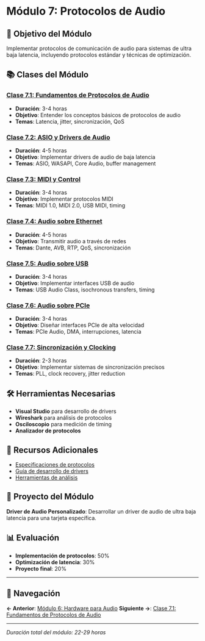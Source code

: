 # Módulo 7: Protocolos de Audio

## 🎯 Objetivo del Módulo
Implementar protocolos de comunicación de audio para sistemas de ultra baja latencia, incluyendo protocolos estándar y técnicas de optimización.

## 📚 Clases del Módulo

### [Clase 7.1: Fundamentos de Protocolos de Audio](clase-7-1-fundamentos-protocolos-audio.md)
- **Duración**: 3-4 horas
- **Objetivo**: Entender los conceptos básicos de protocolos de audio
- **Temas**: Latencia, jitter, sincronización, QoS

### [Clase 7.2: ASIO y Drivers de Audio](clase-7-2-asio-drivers-audio.md)
- **Duración**: 4-5 horas
- **Objetivo**: Implementar drivers de audio de baja latencia
- **Temas**: ASIO, WASAPI, Core Audio, buffer management

### [Clase 7.3: MIDI y Control](clase-7-3-midi-control.md)
- **Duración**: 3-4 horas
- **Objetivo**: Implementar protocolos MIDI
- **Temas**: MIDI 1.0, MIDI 2.0, USB MIDI, timing

### [Clase 7.4: Audio sobre Ethernet](clase-7-4-audio-ethernet.md)
- **Duración**: 4-5 horas
- **Objetivo**: Transmitir audio a través de redes
- **Temas**: Dante, AVB, RTP, QoS, sincronización

### [Clase 7.5: Audio sobre USB](clase-7-5-audio-usb.md)
- **Duración**: 3-4 horas
- **Objetivo**: Implementar interfaces USB de audio
- **Temas**: USB Audio Class, isochronous transfers, timing

### [Clase 7.6: Audio sobre PCIe](clase-7-6-audio-pcie.md)
- **Duración**: 3-4 horas
- **Objetivo**: Diseñar interfaces PCIe de alta velocidad
- **Temas**: PCIe Audio, DMA, interrupciones, latencia

### [Clase 7.7: Sincronización y Clocking](clase-7-7-sincronizacion-clocking.md)
- **Duración**: 2-3 horas
- **Objetivo**: Implementar sistemas de sincronización precisos
- **Temas**: PLL, clock recovery, jitter reduction

## 🛠️ Herramientas Necesarias
- **Visual Studio** para desarrollo de drivers
- **Wireshark** para análisis de protocolos
- **Osciloscopio** para medición de timing
- **Analizador de protocolos**

## 📖 Recursos Adicionales
- [Especificaciones de protocolos](recursos/especificaciones-protocolos.md)
- [Guía de desarrollo de drivers](recursos/guia-drivers.md)
- [Herramientas de análisis](recursos/herramientas-analisis.md)

## 🎯 Proyecto del Módulo
**Driver de Audio Personalizado**: Desarrollar un driver de audio de ultra baja latencia para una tarjeta específica.

## 📊 Evaluación
- **Implementación de protocolos**: 50%
- **Optimización de latencia**: 30%
- **Proyecto final**: 20%

---

## 🚀 Navegación

**← Anterior**: [Módulo 6: Hardware para Audio](../modulo-06-hardware-audio/README.md)
**Siguiente →**: [Clase 7.1: Fundamentos de Protocolos de Audio](clase-7-1-fundamentos-protocolos-audio.md)

---

*Duración total del módulo: 22-29 horas*
